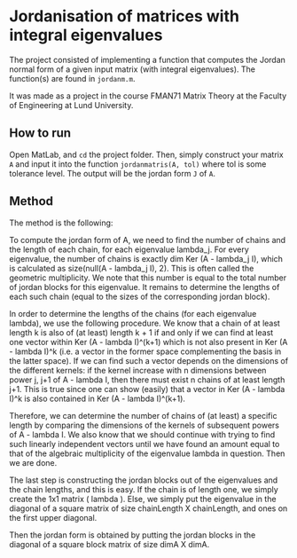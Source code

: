 # Jordanisation of matrices with integral eigenvalues

The project consisted of implementing a function that computes the Jordan normal form of a given input matrix (with integral eigenvalues). The function(s) are found in <code>jordanm.m</code>.

It was made as a project in the course FMAN71 Matrix Theory at the Faculty of Engineering at Lund University. 


## How to run

Open MatLab, and <code>cd</code> the project folder. Then, simply construct your matrix <code>A</code> and input it into the function <code>jordanmatris(A, tol)</code> where tol is some tolerance level. The output will be the jordan form <code>J</code> of <code>A</code>.


## Method

The method is the following:

To compute the jordan form of A, we need to find the number of chains and
the length of each chain, for each eigenvalue lambda_j. For every
eigenvalue, the number of chains is exactly dim Ker (A - lambda_j I), 
which is calculated as size(null(A - lambda_j I), 2). This is often
called the geometric multiplicity. We note that this number is equal to
the total number of jordan blocks for this eigenvalue. It remains to
determine the lengths of each such chain (equal to the sizes of the
corresponding jordan block).

In order to determine the lengths of the chains (for each eigenvalue lambda), we
use the following procedure. We know that a chain of at least length k is
also of (at least) length k + 1 if and only if we can find at least one
vector within Ker (A - lambda I)^(k+1) which is not also present in Ker
(A - lambda I)^k (i.e. a vector in the former space complementing the basis in the latter
space). If we can find such a vector depends on the dimensions of the
different kernels: if the kernel increase with n dimensions between power
j, j+1 of A - lambda I, then there must exist n chains of at least length
j+1. This is true since one can show (easily) that a vector in Ker (A -
lambda I)^k is also contained in Ker (A - lambda I)^(k+1). 

Therefore, we can determine the number of chains of (at least) a specific
length by comparing the dimensions of the kernels of subsequent powers of
A - lambda I. We also know that we should continue with trying to find
such linearly independent vectors until we have found an amount equal to
that of the algebraic multiplicity of the eigenvalue lambda in question.
Then we are done. 

The last step is constructing the jordan blocks out of the eigenvalues
and the chain lengths, and this is easy. If the chain is of length one, we
simply create the 1x1 matrix ( lambda ). Else, we simply put the eigenvalue in
the diagonal of a square matrix of size chainLength X chainLength, and
ones on the first upper diagonal.

Then the jordan form is obtained by putting the jordan blocks in the
diagonal of a square block matrix of size dimA X dimA.
